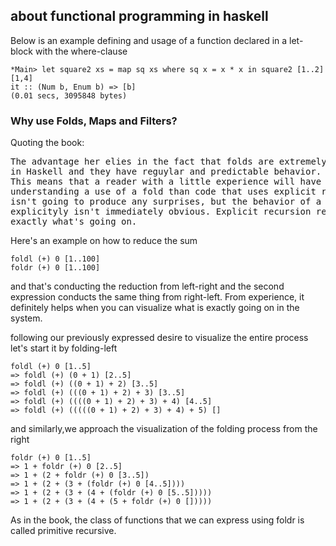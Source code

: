 ## about functional programming in haskell

Below is an example defining and usage of a function declared in a let-block with the where-clause

```
*Main> let square2 xs = map sq xs where sq x = x * x in square2 [1..2]
[1,4]
it :: (Num b, Enum b) => [b]
(0.01 secs, 3095848 bytes)
```
### Why use Folds, Maps and Filters?

Quoting the book:
<pre>
The advantage her elies in the fact that folds are extremely common 
in Haskell and they have reguylar and predictable behavior.
This means that a reader with a little experience will have an easier time
understanding a use of a fold than code that uses explicit recursion. A fold
isn't going to produce any surprises, but the behavior of a function that recurses
explicityly isn't immediately obvious. Explicit recursion requires us to read closely to understand
exactly what's going on.
</pre>

Here's an example on how to reduce the sum 
```
foldl (+) 0 [1..100]
foldr (+) 0 [1..100]
```
and that's conducting the reduction from left-right and
the second expression conducts the same thing from right-left.
From experience, it definitely helps when you can visualize what 
is exactly going on in the system.

following our previously expressed desire to visualize the entire process
let's start it by folding-left
```
foldl (+) 0 [1..5]
=> foldl (+) (0 + 1) [2..5]
=> foldl (+) ((0 + 1) + 2) [3..5]
=> foldl (+) (((0 + 1) + 2) + 3) [3..5]
=> foldl (+) ((((0 + 1) + 2) + 3) + 4) [4..5]
=> foldl (+) (((((0 + 1) + 2) + 3) + 4) + 5) []
```
and similarly,we approach the visualization of the folding process
from the right
```
foldr (+) 0 [1..5]
=> 1 + foldr (+) 0 [2..5]
=> 1 + (2 + foldr (+) 0 [3..5])
=> 1 + (2 + (3 + (foldr (+) 0 [4..5])))
=> 1 + (2 + (3 + (4 + (foldr (+) 0 [5..5]))))
=> 1 + (2 + (3 + (4 + (5 + foldr (+) 0 []))))
```
As in the book, the class of functions that we can express using foldr is called primitive recursive.

